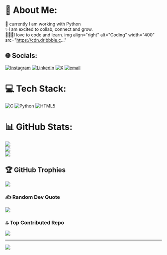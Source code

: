 # 💫 About Me:
🔭 currently I am working with Python <br>✨I am excited to collab, connect and grow.<br>👨🏻‍💻I love to code and learn.
img align="right" alt="Coding" width="400" src="https://cdn.dribbble.c..."


## 🌐 Socials:
[![Instagram](https://img.shields.io/badge/Instagram-%23E4405F.svg?logo=Instagram&logoColor=white)](https://instagram.com/parthattrish26) [![LinkedIn](https://img.shields.io/badge/LinkedIn-%230077B5.svg?logo=linkedin&logoColor=white)](https://in.linkedin.com/in/parth-sharma-3391202b0) [![X](https://img.shields.io/badge/X-black.svg?logo=X&logoColor=white)](https://x.com/BhikShukIsRich) [![email](https://img.shields.io/badge/Email-D14836?logo=gmail&logoColor=white)](mailto:parthattrish@gmail.com) 

# 💻 Tech Stack:
![C](https://img.shields.io/badge/c-%2300599C.svg?style=for-the-badge&logo=c&logoColor=white) ![Python](https://img.shields.io/badge/python-3670A0?style=for-the-badge&logo=python&logoColor=ffdd54) ![HTML5](https://img.shields.io/badge/html5-%23E34F26.svg?style=for-the-badge&logo=html5&logoColor=white)
# 📊 GitHub Stats:
![](https://github-readme-stats.vercel.app/api?username=parthattrish&theme=dark&hide_border=false&include_all_commits=true&count_private=true)<br/>
![](https://nirzak-streak-stats.vercel.app/?user=parthattrish&theme=dark&hide_border=false)<br/>
![](https://github-readme-stats.vercel.app/api/top-langs/?username=parthattrish&theme=dark&hide_border=false&include_all_commits=true&count_private=true&layout=compact)

## 🏆 GitHub Trophies
![](https://github-profile-trophy.vercel.app/?username=parthattrish&theme=radical&no-frame=false&no-bg=true&margin-w=4)

### ✍️ Random Dev Quote
![](https://quotes-github-readme.vercel.app/api?type=vetical&theme=radical)

### 🔝 Top Contributed Repo
![](https://github-contributor-stats.vercel.app/api?username=parthattrish&limit=5&theme=dark&combine_all_yearly_contributions=true)

---
[![](https://visitcount.itsvg.in/api?id=parthattrish&icon=9&color=0)](https://visitcount.itsvg.in)

<!-- Proudly created with GPRM ( https://gprm.itsvg.in ) -->
